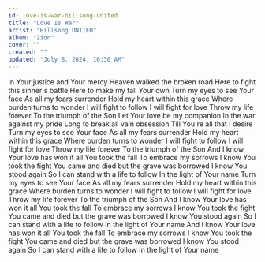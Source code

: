 ```yaml
---
id: love-is-war-hillsong-united
title: "Love Is War"
artist: "Hillsong UNITED"
album: "Zion"
cover: ""
created: ""
updated: "July 8, 2024, 10:30 AM"
---
```


In Your justice and Your mercy
Heaven walked the broken road
Here to fight this sinner's battle
Here to make my fall Your own
Turn my eyes to see Your face
As all my fears surrender
Hold my heart within this grace
Where burden turns to wonder
I will fight to follow
I will fight for love
Throw my life forever
To the triumph of the Son
Let Your love be my companion
In the war against my pride
Long to break all vain obsession
Till You're all that I desire
Turn my eyes to see Your face
As all my fears surrender
Hold my heart within this grace
Where burden turns to wonder
I will fight to follow
I will fight for love
Throw my life forever
To the triumph of the Son
And I know Your love has won it all
You took the fall
To embrace my sorrows
I know You took the fight
You came and died but the grave was borrowed
I know You stood again
So I can stand with a life to follow
In the light of Your name
Turn my eyes to see Your face
As all my fears surrender
Hold my heart within this grace
Where burden turns to wonder
I will fight to follow
I will fight for love
Throw my life forever
To the triumph of the Son
And I know Your love has won it all
You took the fall
To embrace my sorrows
I know You took the fight
You came and died but the grave was borrowed
I know You stood again
So I can stand with a life to follow
In the light of Your name
And I know Your love has won it all
You took the fall
To embrace my sorrows
I know You took the fight
You came and died but the grave was borrowed
I know You stood again
So I can stand with a life to follow
In the light of Your name